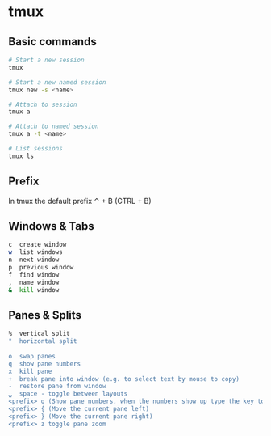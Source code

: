 # tmux

## Basic commands

```bash
# Start a new session
tmux

# Start a new named session
tmux new -s <name>

# Attach to session
tmux a

# Attach to named session
tmux a -t <name>

# List sessions
tmux ls
```

## Prefix

In tmux the default prefix ⌃ + B (CTRL + B)

## Windows & Tabs

```bash
c  create window
w  list windows
n  next window
p  previous window
f  find window
,  name window
&  kill window
```

## Panes & Splits 
```bash
%  vertical split
"  horizontal split
    
o  swap panes
q  show pane numbers
x  kill pane
+  break pane into window (e.g. to select text by mouse to copy)
-  restore pane from window
⍽  space - toggle between layouts
<prefix> q (Show pane numbers, when the numbers show up type the key to goto that pane)
<prefix> { (Move the current pane left)
<prefix> } (Move the current pane right)
<prefix> z toggle pane zoom
```